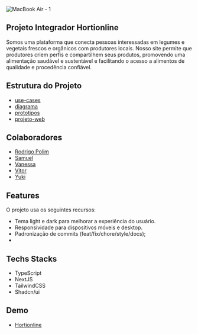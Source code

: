 ![MacBook Air - 1](https://github.com/user-attachments/assets/41c9cfb5-9aa6-4308-9b0c-e659ac73e315)

## Projeto Integrador Hortionline

Somos uma plataforma que conecta pessoas interessadas em legumes e vegetais frescos e orgânicos com produtores locais. Nosso site permite que produtores criem perfis e compartilhem seus produtos, promovendo uma alimentação saudável e sustentável e facilitando o acesso a alimentos de qualidade e procedência confiável.

## Estrutura do Projeto

- [use-cases]()
- [diagrama]()
- [prototipos]()
- [projeto-web]()

## Colaboradores

- [Rodrigo Polim](https://github.com/rbpolim)
- [Samuel](https://github.com/radagoon)
- [Vanessa](https://github.com/Van02tavares)
- [Vitor](https://github.com/victort89)
- [Yuki](https://github.com/yukitnak)

## Features

O projeto usa os seguintes recursos:

- Tema light e dark para melhorar a experiência do usuário.
- Responsividade para dispositivos móveis e desktop.
- Padronização de commits (feat/fix/chore/style/docs);
-

## Techs Stacks

- TypeScript
- NextJS
- TailwindCSS
- Shadcn/ui

## Demo

- [Hortionline](https://senac-hortionline.vercel.app)
